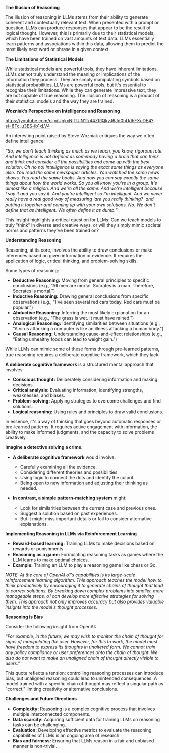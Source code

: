 **The Illusion of Reasoning**

The illusion of reasoning in LLMs stems from their ability to generate coherent and contextually relevant text. When presented with a prompt or question, LLMs can produce responses that appear to be the result of logical thought. However, this is primarily due to their statistical models, which have been trained on vast amounts of text data. LLMs essentially learn patterns and associations within this data, allowing them to predict the most likely next word or phrase in a given context.

**The Limitations of Statistical Models**

While statistical models are powerful tools, they have inherent limitations. LLMs cannot truly understand the meaning or implications of the information they process. They are simply manipulating symbols based on statistical probabilities. LLMs are powerful tools, but it's essential to recognize their limitations. While they can generate impressive text, they are not capable of true reasoning. The illusion of reasoning is a product of their statistical models and the way they are trained.

**Wozniak’s Perspective on Intelligence and Reasoning**

https://youtube.com/clip/UgkxNjTUlN1Tpt4ZRlQkyJ6Jd0hUdhFXuDE4?si=8Tc_u3ES-ib1xLV4

An interesting point raised by Steve Wozniak critiques the way we often define intelligence:

*“So, we don't teach thinking as much as we teach, you know, rigorous rote. And intelligence is not defined as somebody having a brain that can think and think and consider all the possibilities and come up with the best solution. Oh no no! Intelligence is saying the exact same things as everyone else. You read the same newspaper articles. You watched the same news shows. You read the same books. And now you can say exactly the same things about how the world works. So you all know you're in a group. It's almost like a religion. And we're all the same. And we're intelligent because I say it and you say it. And you're intelligent so I'm intelligent. And we never really have a real good way of measuring 'are you really thinking?' and putting it together and coming up with your own solutions. No. We don't define that as intelligent. We often define it as dumb.”*

This insight highlights a critical question for LLMs: Can we teach models to truly "think" in diverse and creative ways, or will they simply mimic societal norms and patterns they've been trained on?

**Understanding Reasoning**

Reasoning, at its core, involves the ability to draw conclusions or make inferences based on given information or evidence. It requires the application of logic, critical thinking, and problem-solving skills. 

Some types of reasoning:
* **Deductive Reasoning:** Moving from general principles to specific conclusions (e.g., "All men are mortal. Socrates is a man. Therefore, Socrates is mortal.")
* **Inductive Reasoning:** Drawing general conclusions from specific observations (e.g., "I've seen several red cars today. Red cars must be popular.")
* **Abductive Reasoning:** Inferring the most likely explanation for an observation (e.g., "The grass is wet. It must have rained.")
* **Analogical Reasoning:** Identifying similarities between situations (e.g., "A virus attacking a computer is like an illness attacking a human body.")
* **Causal Reasoning:** Understanding cause-and-effect relationships (e.g., "Eating unhealthy foods can lead to weight gain.")

While LLMs can mimic some of these forms through pre-learned patterns, true reasoning requires a deliberate cognitive framework, which they lack.

**A deliberate cognitive framework** is a structured mental approach that involves:

* **Conscious thought:** Deliberately considering information and making decisions.
* **Critical analysis:** Evaluating information, identifying strengths, weaknesses, and biases.
* **Problem-solving:** Applying strategies to overcome challenges and find solutions.
* **Logical reasoning:** Using rules and principles to draw valid conclusions.

In essence, it's a way of thinking that goes beyond automatic responses or pre-learned patterns. It requires active engagement with information, the ability to make informed judgments, and the capacity to solve problems creatively.

**Imagine a detective solving a crime.**

* **A deliberate cognitive framework** would involve:
    * Carefully examining all the evidence.
    * Considering different theories and possibilities.
    * Using logic to connect the dots and identify the culprit.
    * Being open to new information and adjusting their thinking as needed.

* **In contrast, a simple pattern-matching system** might:
    * Look for similarities between the current case and previous ones.
    * Suggest a solution based on past experiences.
    * But it might miss important details or fail to consider alternative explanations.

**Implementing Reasoning in LLMs via Reinforcement Learning**
   * **Reward-based learning:** Training LLMs to make decisions based on rewards or punishments.
   * **Reasoning as a game:** Formulating reasoning tasks as games where the LLM learns to make optimal choices.
   * **Example:** Training an LLM to play a reasoning game like chess or Go.

_NOTE: At the core of OpenAI o1's capabilities is its large-scale reinforcement learning algorithm. This approach teaches the model how to think productively by encouraging it to generate chains of thought that lead to correct solutions. By breaking down complex problems into smaller, more manageable steps, o1 can develop more effective strategies for solving them. This approach not only improves accuracy but also provides valuable insights into the model's thought processes._

**Reasoning is Bias**

Consider the following insight from OpenAI:

*“For example, in the future, we may wish to monitor the chain of thought for signs of manipulating the user. However, for this to work, the model must have freedom to express its thoughts in unaltered form. We cannot train any policy compliance or user preferences onto the chain of thought. We also do not want to make an unaligned chain of thought directly visible to users.”*

This quote reflects a tension: controlling reasoning processes can introduce bias, but unaligned reasoning could lead to unintended consequences. A model trained with a specific chain of thought may reflect a singular path as "correct," limiting creativity or alternative conclusions.

**Challenges and Future Directions**

* **Complexity:** Reasoning is a complex cognitive process that involves multiple interconnected components.
* **Data scarcity:** Acquiring sufficient data for training LLMs on reasoning tasks can be challenging.
* **Evaluation:** Developing effective metrics to evaluate the reasoning capabilities of LLMs is an ongoing area of research.
* **Bias and fairness:** Ensuring that LLMs reason in a fair and unbiased manner is non-trivial.
